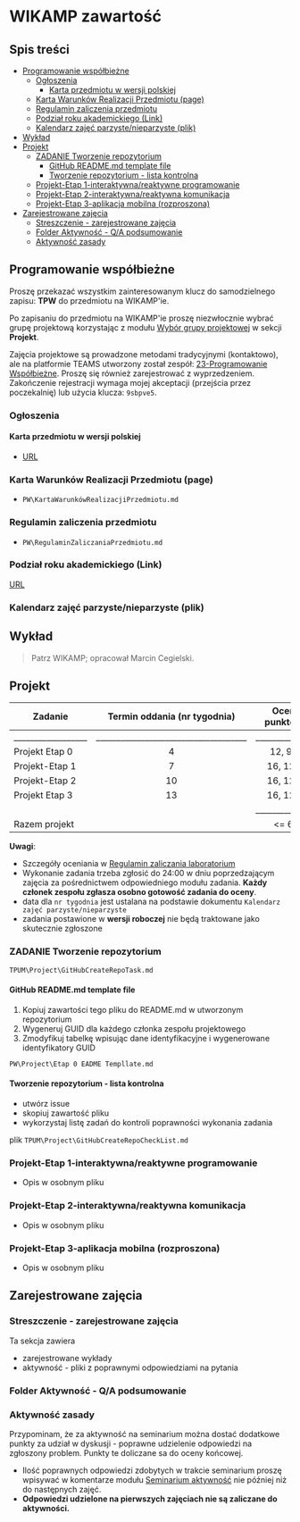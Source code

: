# WIKAMP zawartość <!-- omit in toc -->

## Spis treści <!-- omit in toc -->

- [Programowanie współbieżne](#programowanie-współbieżne)
  - [Ogłoszenia](#ogłoszenia)
    - [Karta przedmiotu w wersji polskiej](#karta-przedmiotu-w-wersji-polskiej)
  - [Karta Warunków Realizacji Przedmiotu (page)](#karta-warunków-realizacji-przedmiotu-page)
  - [Regulamin zaliczenia przedmiotu](#regulamin-zaliczenia-przedmiotu)
  - [Podział roku akademickiego (Link)](#podział-roku-akademickiego-link)
  - [Kalendarz zajęć parzyste/nieparzyste (plik)](#kalendarz-zajęć-parzystenieparzyste-plik)
- [Wykład](#wykład)
- [Projekt](#projekt)
  - [ZADANIE Tworzenie repozytorium](#zadanie-tworzenie-repozytorium)
    - [GitHub README.md template file](#github-readmemd-template-file)
    - [Tworzenie repozytorium - lista kontrolna](#tworzenie-repozytorium---lista-kontrolna)
  - [Projekt-Etap 1-interaktywna/reaktywne programowanie](#projekt-etap-1-interaktywnareaktywne-programowanie)
  - [Projekt-Etap 2-interaktywna/reaktywna komunikacja](#projekt-etap-2-interaktywnareaktywna-komunikacja)
  - [Projekt-Etap 3-aplikacja mobilna (rozproszona)](#projekt-etap-3-aplikacja-mobilna-rozproszona)
- [Zarejestrowane zajęcia](#zarejestrowane-zajęcia)
  - [Streszczenie - zarejestrowane zajęcia](#streszczenie---zarejestrowane-zajęcia)
  - [Folder Aktywność - Q/A podsumowanie](#folder-aktywność---qa-podsumowanie)
  - [Aktywność zasady](#aktywność-zasady)

## Programowanie współbieżne

Proszę przekazać wszystkim zainteresowanym klucz do samodzielnego zapisu: **TPW** do przedmiotu na WIKAMP'ie.

Po zapisaniu do przedmiotu na WIKAMP'ie proszę niezwłocznie wybrać grupę projektową korzystając z modułu [Wybór grupy projektowej](https://ftims.edu.p.lodz.pl/mod/choicegroup/view.php?id=104421) w sekcji **Projekt**.

Zajęcia projektowe są prowadzone metodami tradycyjnymi (kontaktowo), ale na platformie TEAMS utworzony został zespół: [23-Programowanie Współbieżne](https://teams.microsoft.com/l/team/19%3azGScUjYf1dDRGsml_SDXjuYWI0TfmB89AlgII7xt6hg1%40thread.tacv2/conversations?groupId=b30cc295-927e-4110-8e79-d5caa709a543&tenantId=67ea5955-9b5c-4693-a8f9-960f2a3b49bb). Proszę się również zarejestrować z wyprzedzeniem. Zakończenie rejestracji wymaga mojej akceptacji (przejścia przez poczekalnię) lub użycia klucza: `9sbpve5`.

### Ogłoszenia

#### Karta przedmiotu w wersji polskiej

- [URL](https://programy.p.lodz.pl/ectslabel-web/przedmiot_4.jsp?l=pl&idPrzedmiotu=179880&pkId=1654&s=4&j=0&w=informatyka%20stosowana&v=4)

### Karta Warunków Realizacji Przedmiotu (page)

- `PW\KartaWarunkówRealizacjiPrzedmiotu.md`

### Regulamin zaliczenia przedmiotu

- `PW\RegulaminZaliczaniaPrzedmiotu.md`

### Podział roku akademickiego (Link)

[URL](https://p.lodz.pl/studenci/podzial-roku-akademickiego)

### Kalendarz zajęć parzyste/nieparzyste (plik)

## Wykład

> Patrz WIKAMP; opracował Marcin Cegielski.

## Projekt

| Zadanie            |     Termin oddania (nr tygodnia)      | Ocena punktowa  |
| ------------------ | :-----------------------------------: | :-------------: |
| __________________ | _____________________________________ | _______________ |
| Projekt Etap 0     |                   4                   |    12, 9, 6     |
| Projekt-Etap 1     |                   7                   |    16, 12, 8    |
| Projekt-Etap 2     |                  10                   |    16, 12, 8    |
| Projekt Etap 3     |                  13                   |    16, 12, 8    |
|                    |                                       | _______________ |
| Razem projekt      |                                       |      <= 60      |

**Uwagi**:

- Szczegóły oceniania w [Regulamin zaliczania laboratorium](https://ftims.edu.p.lodz.pl/mod/page/view.php?id=102579)
- Wykonanie zadania trzeba zgłosić do 24:00 w dniu poprzedzającym zajęcia za pośrednictwem odpowiedniego modułu zadania. **Każdy członek zespołu zgłasza osobno gotowość zadania do oceny**.
- data dla `nr tygodnia` jest ustalana na podstawie dokumentu `Kalendarz zajęć parzyste/nieparzyste`
- zadania postawione w **wersji roboczej** nie będą traktowane jako skutecznie zgłoszone

### ZADANIE Tworzenie repozytorium

`TPUM\Project\GitHubCreateRepoTask.md`

#### GitHub README.md template file

1. Kopiuj zawartości tego pliku do README.md w utworzonym repozytorium
1. Wygeneruj GUID dla każdego członka zespołu projektowego
1. Zmodyfikuj tabelkę wpisując dane identyfikacyjne i wygenerowane identyfikatory GUID

`PW\Project\Etap 0 EADME Templlate.md`

#### Tworzenie repozytorium - lista kontrolna

- utwórz issue
- skopiuj zawartość pliku
- wykorzystaj listę zadań do kontroli poprawności wykonania zadania

plik `TPUM\Project\GitHubCreateRepoCheckList.md`

### Projekt-Etap 1-interaktywna/reaktywne programowanie

- Opis w osobnym pliku

### Projekt-Etap 2-interaktywna/reaktywna komunikacja

- Opis w osobnym pliku

### Projekt-Etap 3-aplikacja mobilna (rozproszona)

- Opis w osobnym pliku

## Zarejestrowane zajęcia

### Streszczenie - zarejestrowane zajęcia

Ta sekcja zawiera

- zarejestrowane wykłady
- aktywność - pliki z poprawnymi odpowiedziami na pytania

### Folder Aktywność - Q/A podsumowanie

### Aktywność zasady

Przypominam, że za aktywność na seminarium można dostać dodatkowe punkty za udział w dyskusji - poprawne udzielenie odpowiedzi na zgłoszony problem. Punkty te doliczane sa do oceny końcowej.

- Ilość poprawnych odpowiedzi zdobytych w trakcie seminarium proszę wpisywać w komentarze modułu [Seminarium aktywność](https://ftims.edu.p.lodz.pl/mod/assign/view.php?id=90932) nie później niż do następnych zajęć.
- **Odpowiedzi udzielone na pierwszych zajęciach nie są zaliczane do aktywności.**
